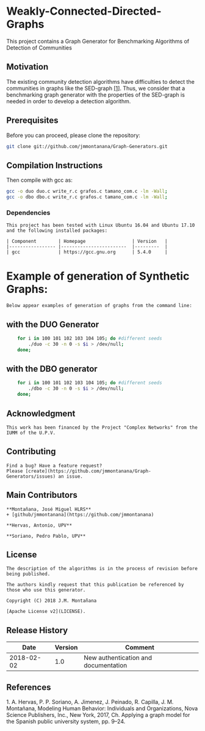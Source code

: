 # Weakly-Connected-Directed-Graphs

This project contains a Graph Generator for Benchmarking Algorithms of Detection of Communities

## Motivation 

The existing community detection algorithms have difficulties to detect the communities in graphs like the SED-graph [[1]](#ref1).
Thus, we consider that a benchmarking graph generator with the properties of the SED-graph 
is needed in order to develop a detection algorithm. 

## Prerequisites

  Before you can proceed, please clone the repository:

  ```bash
  git clone git://github.com/jmmontanana/Graph-Generators.git
  ```

## Compilation Instructions

Then compile with gcc as:

  ```bash
  gcc -o duo duo.c write_r.c grafos.c tamano_com.c -lm -Wall;
  gcc -o dbo dbo.c write_r.c grafos.c tamano_com.c -lm -Wall;
  ```
 
### Dependencies

    This project has been tested with Linux Ubuntu 16.04 and Ubuntu 17.10  and the following installed packages:

    | Component        | Homepage                 | Version   |
    |----------------- |------------------------  |---------  |
    | gcc              | https://gcc.gnu.org      | 5.4.0     | 
 
# Example of generation of Synthetic Graphs:

    Below appear examples of generation of graphs from the command line:

## with the DUO  Generator

```bash 
	for i in 100 101 102 103 104 105; do #different seeds
		./duo -c 30 -n 0 -s $i > /dev/null; 
	done;
```
## with the DBO generator

```bash
	for i in 100 101 102 103 104 105; do #different seeds
		./dbo -c 30 -n 0 -s $i > /dev/null; 
	done;
``` 

## Acknowledgment 

    This work has been financed by the Project "Complex Networks" from the IUMM of the U.P.V.

## Contributing
    Find a bug? Have a feature request?
    Please [create](https://github.com/jmmontanana/Graph-Generators/issues) an issue.

## Main Contributors

    **Montañana, José Miguel HLRS**
    + [github/jmmontanana](https://github.com/jmmontanana)

    **Hervas, Antonio, UPV**

    **Soriano, Pedro Pablo, UPV**

## License

    The description of the algorithms is in the process of revision before being published.

    The authors kindly request that this publication be referenced by those who use this generator.

    Copyright (C) 2018 J.M. Montañana

    [Apache License v2](LICENSE).

## Release History

| Date        | Version | Comment          |
| ----------- | ------- | ---------------- |
| 2018-02-02  | 1.0     | New authentication and documentation | 

## References

  <a name="ref1"></a>1. A. Hervas, P. P. Soriano, A. Jimenez, J. Peinado, R. Capilla, J. M. Montañana, 
  Modeling Human Behavior: Individuals and Organizations, Nova Science Publishers, Inc., New York, 2017, Ch. 
  Applying a graph model for the Spanish public university system, pp. 9–24.

 
